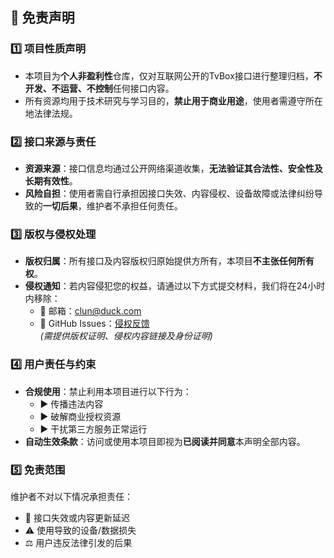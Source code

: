 ## 📜 免责声明

### 1️⃣ 项目性质声明
- 本项目为**个人非盈利性**仓库，仅对互联网公开的TvBox接口进行整理归档，**不开发、不运营、不控制**任何接口内容。
- 所有资源均用于技术研究与学习目的，**禁止用于商业用途**，使用者需遵守所在地法律法规。

### 2️⃣ 接口来源与责任
- **资源来源**：接口信息均通过公开网络渠道收集，**无法验证其合法性、安全性及长期有效性**。
- **风险自担**：使用者需自行承担因接口失效、内容侵权、设备故障或法律纠纷导致的**一切后果**，维护者不承担任何责任。

### 3️⃣ 版权与侵权处理
- **版权归属**：所有接口及内容版权归原始提供方所有，本项目**不主张任何所有权**。
- **侵权通知**：若内容侵犯您的权益，请通过以下方式提交材料，我们将在24小时内移除：
  - 📮 邮箱：<a href="mailto:clun@duck.com">clun@duck.com</a>  
  - 📝 GitHub Issues：[侵权反馈](./issues)  
  *(需提供版权证明、侵权内容链接及身份证明)*

### 4️⃣ 用户责任与约束
- **合规使用**：禁止利用本项目进行以下行为：
  - ▶️ 传播违法内容  
  - ▶️ 破解商业授权资源  
  - ▶️ 干扰第三方服务正常运行
- **自动生效条款**：访问或使用本项目即视为**已阅读并同意**本声明全部内容。

### 5️⃣ 免责范围
维护者不对以下情况承担责任：
- 🔄 接口失效或内容更新延迟  
- ⚠️ 使用导致的设备/数据损失  
- ⚖️ 用户违反法律引发的后果
